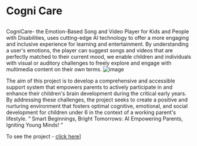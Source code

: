# Cogni Care
##
CogniCare- the Emotion-Based Song and Video Player for Kids and People with Disabilities, uses cutting-edge AI technology to offer a more engaging and inclusive experience for learning and entertainment. By understanding a user's emotions, the player can suggest songs and videos that are perfectly matched to their current mood, we enable children and individuals with visual or auditory challenges to freely explore and engage with multimedia content on their own terms.
![image](https://github.com/megha-vishwakarma/new-Cogicare/assets/70430389/7ece513b-78a4-4803-89ac-f5420c1ed334)

The aim of this project is to develop a comprehensive and accessible support system that empowers  parents to actively participate in and enhance their children's brain development during the critical early years. By addressing these challenges, the project seeks to create a positive and nurturing environment that fosters optimal cognitive, emotional, and social development for children under 6 in the context of a working parent's lifestyle.
“ Smart Beginnings, Bright Tomorrows: AI Empowering Parents, Igniting Young Minds! ” 

To see the project - [click here](https://cognicarev2.azurewebsites.net/?wt.mc_id=studentamb_103104
)]


